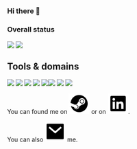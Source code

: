 ### Hi there 👋

### Overall status

<img 
  align="center"
  width="50%"
  src="https://github-readme-stats.vercel.app/api?username=darkborderman&include_all_commits=true"
/>
<img
  align="center"
  width="42%"
  src="https://github-readme-stats.vercel.app/api/top-langs/?username=darkborderman&exclude_repo=schoolWorks&layout=compact"
/>

## Tools & domains

<img src="https://img.shields.io/badge/Language-Python3.7-brightgreen"/> <img src="https://img.shields.io/badge/Framework-FastAPI-brightgreen"/> <img src="https://img.shields.io/badge/Cloud-AWS-brightgreen"/> <img src="https://img.shields.io/badge/Tools-PostgreSQL-brightgreen"/> <img src="https://img.shields.io/badge/Tools-Docker-brightgreen"/><img src="https://img.shields.io/badge/Tools-Kafka-brightgreen"/> <img src="https://img.shields.io/badge/Language-JavaScript-lightgrey"/> <img src="https://img.shields.io/badge/Framework-React-lightgrey"/>

You can found me on [![Steam Icon]][Steam URI] or on [![LinkedIn Icon]][LinkedIn URI].

You can also [![Mail Icon]][Mail URI] me.

[Steam Icon]: https://github.com/Darkborderman/Darkborderman/blob/master/steam.svg
[Steam URI]: https://steamcommunity.com/id/darkborderman/

[LinkedIn Icon]: https://github.com/Darkborderman/Darkborderman/blob/master/linkedin.svg
[LinkedIn URI]: https://www.linkedin.com/in/darkborderman/

[Mail Icon]: https://github.com/Darkborderman/Darkborderman/blob/master/mail.svg
[Mail URI]: mailto://reastw1234@gmail.com

<!--
Here are some ideas to get you started:

- 👯 I’m looking to collaborate on ...
- 🤔 I’m looking for help with ...
- 💬 Ask me about ...
- 😄 Pronouns: ...
- ⚡ Fun fact: ...
-->
